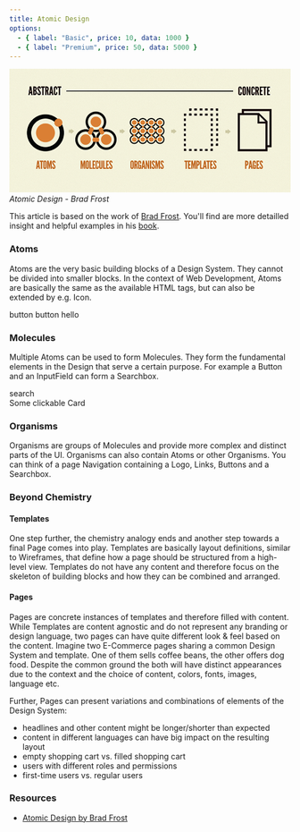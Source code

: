 ```yaml
---
title: Atomic Design
options:
  - { label: "Basic", price: 10, data: 1000 }
  - { label: "Premium", price: 50, data: 5000 }
---
```


<div style="minHeight: 288px" class="min-h-72 bg-transparent">

![atomic design overview](atomic-design-abstract-concrete.png "abstract to concrete")
_Atomic Design - Brad Frost_

</div>

This article is based on the work of [Brad Frost](https://atomicdesign.bradfrost.com/). You'll find are more detailled insight and helpful examples in his [book](https://atomicdesign.bradfrost.com/).

### Atoms

Atoms are the very basic building blocks of a Design System. They cannot be divided into smaller blocks. In the context of Web Development, Atoms are basically the same as the available HTML tags, but can also be extended by e.g. Icon.

<div class="bg-gray-100 rounded-lg p-4 grid gap-4 grid-cols-1 sm:grid-cols-2 grid-flow-row">
<my-button>button</my-button>
<my-button type="secondary">button</my-button>
<text-field placeholder="Password" type="password">hello</text-field>
<text-field placeholder="123" type="number"></text-field>
<toggle></toggle>
</div>

### Molecules

Multiple Atoms can be used to form Molecules. They form the fundamental elements in the Design that serve a certain purpose. For example a Button and an InputField can form a Searchbox.

<div class="bg-gray-100 rounded-lg p-4 grid gap-4 grid-cols-1 grid-flow-row">
<div>
<text-field type="text" placeholder="How to sell..."></text-field>
<my-button class="-ml-3 rounded-l-none">search</my-button>
</div>
<card class="h-32" link="">Some clickable Card</card>
</div>

### Organisms

Organisms are groups of Molecules and provide more complex and distinct parts of the UI. Organisms can also contain Atoms or other Organisms. You can think of a page Navigation containing a Logo, Links, Buttons and a Searchbox.

<div class="bg-gray-100 p-4 rounded-lg ">
<signup-form :options="options"></signup-form>
</div>

### Beyond Chemistry

#### Templates

One step further, the chemistry analogy ends and another step towards a final Page comes into play. Templates are basically layout definitions, similar to Wireframes, that define how a page should be structured from a high-level view. Templates do not have any content and therefore focus on the skeleton of building blocks and how they can be combined and arranged.

#### Pages

Pages are concrete instances of templates and therefore filled with content. While Templates are content agnostic and do not represent any branding or design language, two pages can have quite different look & feel based on the content. Imagine two E-Commerce pages sharing a common Design System and template. One of them sells coffee beans, the other offers dog food. Despite the common ground the both will have distinct appearances due to the context and the choice of content, colors, fonts, images, language etc.

Further, Pages can present variations and combinations of elements of the Design System:

- headlines and other content might be longer/shorter than expected
- content in different languages can have big impact on the resulting layout
- empty shopping cart vs. filled shopping cart
- users with different roles and permissions
- first-time users vs. regular users

### Resources

- [Atomic Design by Brad Frost](https://atomicdesign.bradfrost.com/table-of-contents/)
